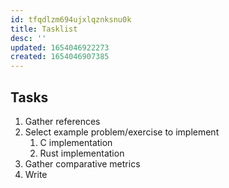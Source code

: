 ```yaml
---
id: tfqdlzm694ujxlqznksnu0k
title: Tasklist
desc: ''
updated: 1654046922273
created: 1654046907385
---
```


## Tasks

1. Gather references
2. Select example problem/exercise to implement
   1. C implementation
   2. Rust implementation
3. Gather comparative metrics
4. Write
